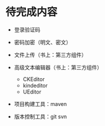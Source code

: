 # 待完成内容
- 登录验证码
- 密码加密（明文、密文）
- 文件上传（书上：第三方组件）
- 高级文本编辑器（书上：第三方组件）
  - CKEditor
  - kindeditor
  - UEditor
 
- 项目构建工具：maven
- 版本控制工具：git  svn